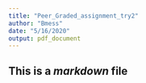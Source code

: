 ```yaml
---
title: "Peer_Graded_assignment_try2"
author: "Bmess"
date: "5/16/2020"
output: pdf_document
---
```


## This is a *markdown* file